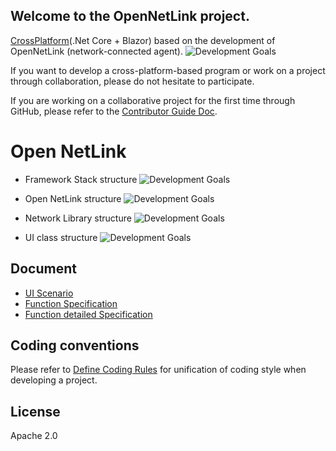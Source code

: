 ## Welcome to the OpenNetLink project.

[CrossPlatform](https://ko.wikipedia.org/wiki/%ED%81%AC%EB%A1%9C%EC%8A%A4_%ED%94%8C%EB%9E%AB%ED%8F%BC)(.Net Core + Blazor) based on the development of OpenNetLink (network-connected agent).
![Development Goals](content/1.JPG)

If you want to develop a cross-platform-based program or work on a project through collaboration, please do not hesitate to participate.


If you are working on a collaborative project for the first time through GitHub, please refer to the [Contributor Guide Doc](docs/CONTRIBUTE_GUIDE.md).



# Open NetLink
* Framework Stack structure
![Development Goals](content/3.JPG)

* Open NetLink structure
![Development Goals](content/3.JPG)

* Network Library structure
![Development Goals](content/NetlinkLibrary_구조.JPG)

* UI class structure
![Development Goals](content/screan.JPG)



##  Document
* [UI Scenario](docs/NetLink_UI%EC%8B%9C%EB%82%98%EB%A6%AC%EC%98%A4_v1.0.pptx)
* [Function Specification](docs/NetLink_%EA%B8%B0%EB%8A%A5.%EB%A6%AC%EC%8A%A4%ED%8A%B8.Spec_V1.0.xlsx)
* [Function detailed Specification](docs/NetLink_%EA%B8%B0%EB%8A%A5%EB%A6%AC%EC%8A%A4%ED%8A%B8_%EC%83%81%EC%84%B8%EC%84%A4%EA%B3%84%EC%84%9C_V1.0.docx)



## Coding conventions
Please refer to [Define Coding Rules](docs/CODING_ROLE.md) for unification of coding style when developing a project.


## License
Apache 2.0

